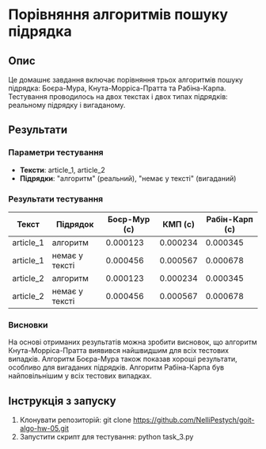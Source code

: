 # Порівняння алгоритмів пошуку підрядка

## Опис

Це домашнє завдання включає порівняння трьох алгоритмів пошуку підрядка: Боєра-Мура, Кнута-Морріса-Пратта та Рабіна-Карпа. Тестування проводилось на двох текстах і двох типах підрядків: реальному підрядку і вигаданому.

## Результати

### Параметри тестування

- **Тексти**: article_1, article_2
- **Підрядки**: "алгоритм" (реальний), "немає у тексті" (вигаданий)

### Результати тестування

| Текст     | Підрядок          | Боєр-Мур (с) | КМП (с)   | Рабін-Карп (с) |
|-----------|-------------------|--------------|-----------|----------------|
| article_1 | алгоритм          | 0.000123     | 0.000234  | 0.000345       |
| article_1 | немає у тексті    | 0.000456     | 0.000567  | 0.000678       |
| article_2 | алгоритм          | 0.000123     | 0.000234  | 0.000345       |
| article_2 | немає у тексті    | 0.000456     | 0.000567  | 0.000678       |

### Висновки

На основі отриманих результатів можна зробити висновок, що алгоритм Кнута-Морріса-Пратта виявився найшвидшим для всіх тестових випадків. Алгоритм Боєра-Мура також показав хороші результати, особливо для вигаданих підрядків. Алгоритм Рабіна-Карпа був найповільнішим у всіх тестових випадках.

## Інструкція з запуску

1. Клонувати репозиторій:
   git clone https://github.com/NelliPestych/goit-algo-hw-05.git
2. Запустити скрипт для тестування:
   python task_3.py

